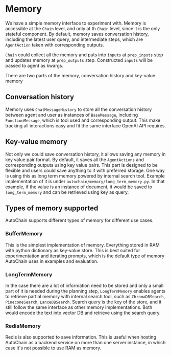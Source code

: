 # Memory

We have a simple memory interface to experiment with. Memory is accessible at the `Chain` level,
and only at th `Chain` level, since it is the only stateful component. By default, memory saves
conversation history, including the latest user query, and intermediate
steps, which are `AgentAction` taken with corresponding outputs.

`Chain` could collect all the memory and puts into `inputs` at `prep_inputs` step and updates
memory at `prep_outputs` step. Constructed `inputs` will be passed to agent as kwargs.

There are two parts of the memory, conversation history and key-value memory

## Conversation history

Memory uses `ChatMessageHistory` to store all the conversation history between agent and user
as instances of `BaseMessage`, including `FunctionMessage`, which is tool used and
corresponding output. This make tracking all interactions easy and fit the same
interface OpenAI API requires.

## Key-value memory

Not only we could save conversation history, it allows saving any memory in key value pair
format. By default, it saves all the `AgentActions` and corresponding outputs using key value
pairs. This part is designed to be flexible and users could save anything to it with preferred
storage. One way is using this as long term memory powered by internal search tool. Example
implementation of it is under `autochain/memory/long_term_memory.py`. In that example, if the
value is an instance of document, it would be saved to `long_term_memory` and can be retrieved
using key as query.

## Types of memory supported

AutoChain supports different types of memory for different use cases.

### BufferMemory

This is the simplest implementation of memory. Everything stored in RAM with python dictionary
as key-value store. This is best suited for experimentation and iterating prompts, which is the
default type of memory AutoChain uses in examples and evaluation.

### LongTermMemory

In the case there are a lot of information need to be stored and only a small part of it is
needed during the planning step, `LongTermMemory` enables agents to retrieve partial memory
with internal search tool, such as `ChromaDBSearch`, `PineconeSearch`, `LanceDBSearch`. Search query is the 
key of the store, and it still follow the same interface as other memory implementations. Both 
would encode the text into vector DB and retrieve using the search query.

### RedisMemory

Redis is also supported to save information. This is useful when hosting AutoChain as a backend
service on more than one server instance, in which case it's not possible to use RAM as memory.
